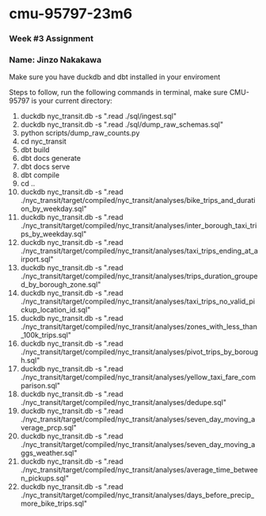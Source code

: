 # cmu-95797-23m6

### Week #3 Assignment
### Name: Jinzo Nakakawa

Make sure you have duckdb and dbt installed in your enviroment

Steps to follow, run the following commands in terminal, make sure CMU-95797 is your current directory:

1. duckdb nyc_transit.db -s ".read ./sql/ingest.sql"
2. duckdb nyc_transit.db -s ".read ./sql/dump_raw_schemas.sql"
3. python scripts/dump_raw_counts.py
4. cd nyc_transit
5. dbt build
6. dbt docs generate
7. dbt docs serve
8. dbt compile 
9. cd ..
10. duckdb nyc_transit.db -s ".read ./nyc_transit/target/compiled/nyc_transit/analyses/bike_trips_and_duration_by_weekday.sql"
11. duckdb nyc_transit.db -s ".read ./nyc_transit/target/compiled/nyc_transit/analyses/inter_borough_taxi_trips_by_weekday.sql"
12. duckdb nyc_transit.db -s ".read ./nyc_transit/target/compiled/nyc_transit/analyses/taxi_trips_ending_at_airport.sql"
13. duckdb nyc_transit.db -s ".read ./nyc_transit/target/compiled/nyc_transit/analyses/trips_duration_grouped_by_borough_zone.sql"
14. duckdb nyc_transit.db -s ".read ./nyc_transit/target/compiled/nyc_transit/analyses/taxi_trips_no_valid_pickup_location_id.sql"
15. duckdb nyc_transit.db -s ".read ./nyc_transit/target/compiled/nyc_transit/analyses/zones_with_less_than_100k_trips.sql"
16. duckdb nyc_transit.db -s ".read ./nyc_transit/target/compiled/nyc_transit/analyses/pivot_trips_by_borough.sql"
17. duckdb nyc_transit.db -s ".read ./nyc_transit/target/compiled/nyc_transit/analyses/yellow_taxi_fare_comparison.sql"
18. duckdb nyc_transit.db -s ".read ./nyc_transit/target/compiled/nyc_transit/analyses/dedupe.sql"
19. duckdb nyc_transit.db -s ".read ./nyc_transit/target/compiled/nyc_transit/analyses/seven_day_moving_average_prcp.sql"
20. duckdb nyc_transit.db -s ".read ./nyc_transit/target/compiled/nyc_transit/analyses/seven_day_moving_aggs_weather.sql"
21. duckdb nyc_transit.db -s ".read ./nyc_transit/target/compiled/nyc_transit/analyses/average_time_between_pickups.sql"
22. duckdb nyc_transit.db -s ".read ./nyc_transit/target/compiled/nyc_transit/analyses/days_before_precip_more_bike_trips.sql"